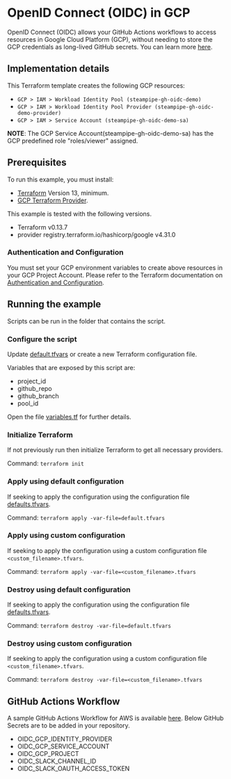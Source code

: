 # OpenID Connect (OIDC) in GCP

OpenID Connect (OIDC) allows your GitHub Actions workflows to access resources in Google Cloud Platform (GCP), without needing to store the GCP credentials as long-lived GitHub secrets. You can learn more [here](https://docs.github.com/en/actions/deployment/security-hardening-your-deployments/about-security-hardening-with-openid-connect).

## Implementation details

This Terraform template creates the following GCP resources:

- `GCP > IAM > Workload Identity Pool (steampipe-gh-oidc-demo)`
- `GCP > IAM > Workload Identity Pool Provider (steampipe-gh-oidc-demo-provider)`
- `GCP > IAM > Service Account (steampipe-gh-oidc-demo-sa)`

**NOTE**: The GCP Service Account(steampipe-gh-oidc-demo-sa) has the GCP predefined role "roles/viewer" assigned.

## Prerequisites

To run this example, you must install:

- [Terraform](https://www.terraform.io) Version 13, minimum.
- [GCP Terraform Provider](https://registry.terraform.io/providers/hashicorp/google/latest).

This example is tested with the following versions.

- Terraform v0.13.7
- provider registry.terraform.io/hashicorp/google v4.31.0

### Authentication and Configuration

You must set your GCP environment variables to create above resources in your GCP Project Account. Please refer to the Terraform documentation on [Authentication and Configuration](https://registry.terraform.io/providers/hashicorp/google/latest/docs/guides/provider_reference#authentication).

## Running the example

Scripts can be run in the folder that contains the script.

### Configure the script

Update [default.tfvars](default.tfvars) or create a new Terraform configuration file.

Variables that are exposed by this script are:

- project_id
- github_repo
- github_branch
- pool_id

Open the file [variables.tf](variables.tf) for further details.

### Initialize Terraform

If not previously run then initialize Terraform to get all necessary providers.

Command: `terraform init`

### Apply using default configuration

If seeking to apply the configuration using the configuration file [defaults.tfvars](defaults.tfvars).

Command: `terraform apply -var-file=default.tfvars`

### Apply using custom configuration

If seeking to apply the configuration using a custom configuration file `<custom_filename>.tfvars`.

Command: `terraform apply -var-file=<custom_filename>.tfvars`

### Destroy using default configuration

If seeking to apply the configuration using the configuration file [defaults.tfvars](defaults.tfvars).

Command: `terraform destroy -var-file=default.tfvars`

### Destroy using custom configuration

If seeking to apply the configuration using a custom configuration file `<custom_filename>.tfvars`.

Command: `terraform destroy -var-file=<custom_filename>.tfvars`

## GitHub Actions Workflow

A sample GitHub Actions Workflow for AWS is available [here](./steampipe-sample-gcp.yml). Below GitHub Secrets are to be added in your repository.

- OIDC_GCP_IDENTITY_PROVIDER
- OIDC_GCP_SERVICE_ACCOUNT
- OIDC_GCP_PROJECT
- OIDC_SLACK_CHANNEL_ID
- OIDC_SLACK_OAUTH_ACCESS_TOKEN

